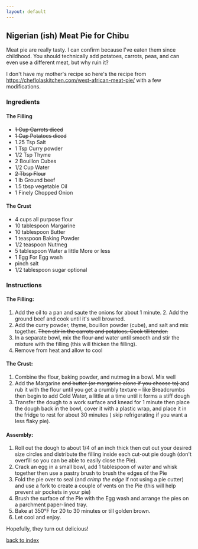 ```yaml
---
layout: default
---
```


<!---
This is a comment. Note the triple dash to start, but double to end
-->

## Nigerian (ish) Meat Pie for Chibu
<!---
Name: Chibueze Onyenemezu
-->
Meat pie are really tasty. I can confirm because I've eaten them since childhood. You should technically add potatoes, carrots, peas, and can even use a different meat, but why ruin it?

I don't have my mother's recipe so here's the recipe from
https://cheflolaskitchen.com/west-african-meat-pie/
with a few modifications.

### Ingredients
#### The Filling 
- <del>1 Cup Carrots diced </del>
- <del>1 Cup Potatoes diced </del>
- 1.25 Tsp Salt
- 1 Tsp Curry powder
- 1/2 Tsp Thyme
- 2 Bouillon Cubes
- 1/2 Cup Water
- <del>2 Tbsp Flour </del>
- 1 lb Ground beef
- 1.5 tbsp vegetable Oil
- 1 Finely Chopped Onion

#### The Crust
- 4 cups all purpose flour
- 10  tablespoon Margarine
- 10  tablespoon Butter
- 1 teaspoon Baking Powder
- 1/2 teaspoon Nutmeg
- 5 tablespoon Water a little More or less
- 1 Egg For Egg wash
- pinch salt
- 1/2 tablespoon sugar optional

### Instructions
#### The Filling:
1. Add the oil to a pan and saute the onions for about 1 minute. 2. Add the ground beef and cook until it's well browned.
3. Add the curry powder, thyme, bouillon powder (cube), and salt and mix together. <del>Then stir in the carrots and potatoes. Cook till tender. </del>
4. In a separate bowl, mix the <del>flour and</del> water until smooth and stir the mixture with the filling (this will thicken the filling).
5. Remove from heat and allow to cool

#### The Crust:
1. Combine the flour, baking powder, and nutmeg in a bowl. Mix well
2. Add the Margarine <del> and butter (or margarine alone if you choose to) </del> and rub it with the flour until you get a crumbly texture – like Breadcrumbs then begin to add Cold Water, a little at a time until it forms a stiff dough
3. Transfer the dough to a work surface and knead for 1 minute then place the dough back in the bowl, cover it with a plastic wrap, and place it in the fridge to rest for about 30 minutes ( skip refrigerating if you want a less flaky pie).

#### Assembly:
1. Roll out the dough to about 1/4 of an inch thick then cut out your desired size circles and distribute the filling inside each cut-out pie dough (don't overfill so you can be able to easily close the Pie).
2. Crack an egg in a small bowl, add 1 tablespoon of water and whisk together then use a pastry brush to brush the edges of the Pie
3. Fold the pie over to seal (and *crimp the edge* if not using a pie cutter) and use a fork to create a couple of vents on the Pie (this will help prevent air pockets in your pie)
4. Brush the surface of the Pie with the Egg wash and arrange the pies on a parchment paper-lined tray.
5. Bake at 350°F for 20 to 30 minutes or till golden brown.
6. Let cool and enjoy.

Hopefully, they turn out delicious!

<!--
Keep this link to return to the index
-->
[back to index](../)
